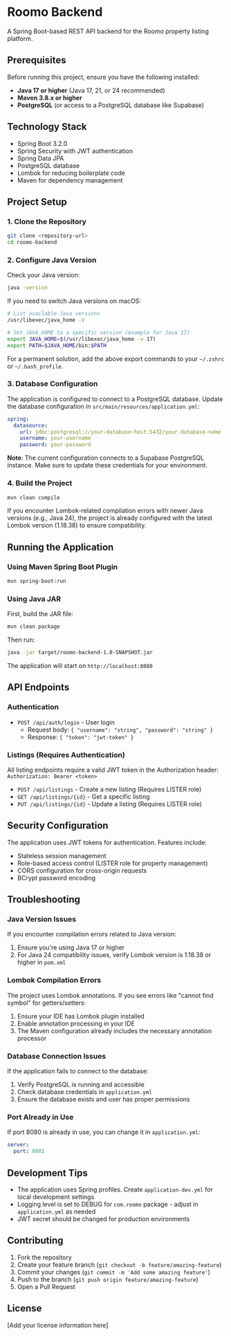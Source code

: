 # Roomo Backend

A Spring Boot-based REST API backend for the Roomo property listing platform.

## Prerequisites

Before running this project, ensure you have the following installed:

- **Java 17 or higher** (Java 17, 21, or 24 recommended)
- **Maven 3.8.x or higher**
- **PostgreSQL** (or access to a PostgreSQL database like Supabase)

## Technology Stack

- Spring Boot 3.2.0
- Spring Security with JWT authentication
- Spring Data JPA
- PostgreSQL database
- Lombok for reducing boilerplate code
- Maven for dependency management

## Project Setup

### 1. Clone the Repository

```bash
git clone <repository-url>
cd roomo-backend
```

### 2. Configure Java Version

Check your Java version:
```bash
java -version
```

If you need to switch Java versions on macOS:
```bash
# List available Java versions
/usr/libexec/java_home -V

# Set JAVA_HOME to a specific version (example for Java 17)
export JAVA_HOME=$(/usr/libexec/java_home -v 17)
export PATH=$JAVA_HOME/bin:$PATH
```

For a permanent solution, add the above export commands to your `~/.zshrc` or `~/.bash_profile`.

### 3. Database Configuration

The application is configured to connect to a PostgreSQL database. Update the database configuration in `src/main/resources/application.yml`:

```yaml
spring:
  datasource:
    url: jdbc:postgresql://your-database-host:5432/your-database-name
    username: your-username
    password: your-password
```

**Note**: The current configuration connects to a Supabase PostgreSQL instance. Make sure to update these credentials for your environment.

### 4. Build the Project

```bash
mvn clean compile
```

If you encounter Lombok-related compilation errors with newer Java versions (e.g., Java 24), the project is already configured with the latest Lombok version (1.18.38) to ensure compatibility.

## Running the Application

### Using Maven Spring Boot Plugin

```bash
mvn spring-boot:run
```

### Using Java JAR

First, build the JAR file:
```bash
mvn clean package
```

Then run:
```bash
java -jar target/roomo-backend-1.0-SNAPSHOT.jar
```

The application will start on `http://localhost:8080`

## API Endpoints

### Authentication
- `POST /api/auth/login` - User login
  - Request body: `{ "username": "string", "password": "string" }`
  - Response: `{ "token": "jwt-token" }`

### Listings (Requires Authentication)
All listing endpoints require a valid JWT token in the Authorization header: `Authorization: Bearer <token>`

- `POST /api/listings` - Create a new listing (Requires LISTER role)
- `GET /api/listings/{id}` - Get a specific listing
- `PUT /api/listings/{id}` - Update a listing (Requires LISTER role)

## Security Configuration

The application uses JWT tokens for authentication. Features include:
- Stateless session management
- Role-based access control (LISTER role for property management)
- CORS configuration for cross-origin requests
- BCrypt password encoding

## Troubleshooting

### Java Version Issues

If you encounter compilation errors related to Java version:

1. Ensure you're using Java 17 or higher
2. For Java 24 compatibility issues, verify Lombok version is 1.18.38 or higher in `pom.xml`

### Lombok Compilation Errors

The project uses Lombok annotations. If you see errors like "cannot find symbol" for getters/setters:

1. Ensure your IDE has Lombok plugin installed
2. Enable annotation processing in your IDE
3. The Maven configuration already includes the necessary annotation processor

### Database Connection Issues

If the application fails to connect to the database:

1. Verify PostgreSQL is running and accessible
2. Check database credentials in `application.yml`
3. Ensure the database exists and user has proper permissions

### Port Already in Use

If port 8080 is already in use, you can change it in `application.yml`:
```yaml
server:
  port: 8081
```

## Development Tips

- The application uses Spring profiles. Create `application-dev.yml` for local development settings
- Logging level is set to DEBUG for `com.roomo` package - adjust in `application.yml` as needed
- JWT secret should be changed for production environments

## Contributing

1. Fork the repository
2. Create your feature branch (`git checkout -b feature/amazing-feature`)
3. Commit your changes (`git commit -m 'Add some amazing feature'`)
4. Push to the branch (`git push origin feature/amazing-feature`)
5. Open a Pull Request

## License

[Add your license information here] 